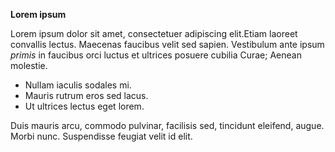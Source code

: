 **Lorem ipsum**

Lorem ipsum dolor sit amet, consectetuer adipiscing
elit.Etiam laoreet convallis lectus. Maecenas faucibus
velit sed sapien. Vestibulum ante ipsum *primis* in
faucibus orci luctus et ultrices posuere cubilia Curae;
Aenean molestie.

* Nullam iaculis sodales mi.
* Mauris rutrum eros sed lacus.
* Ut ultrices lectus eget lorem.

Duis mauris arcu, commodo pulvinar, facilisis sed,
tincidunt eleifend, augue. Morbi nunc. Suspendisse
feugiat velit id elit.